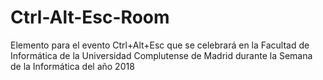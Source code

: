 # Ctrl-Alt-Esc-Room
Elemento para el evento Ctrl+Alt+Esc que se celebrará en la Facultad de Informática de la Universidad Complutense de Madrid durante la Semana de la Informática del año 2018
